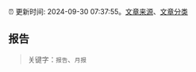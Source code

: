 :alarm_clock: 更新时间: 2024-09-30 07:37:55。[文章来源](/README.md)、[文章分类](/TAGS.md)

## 报告


> 关键字：`报告`、`月报`



